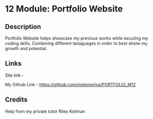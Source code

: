 # 12 Module: Portfolio Website

## Description

Portfolio Website helps showcase my previous works while excuting my coding skills. Combining different lanaguages in order to best shoiw my growth and potential. 



## Links

Site link - 

My Github Link - https://github.com/melonmiiya/PORTFOLIO_M12

## Credits

Help from my private tutor Riley Kollman 
